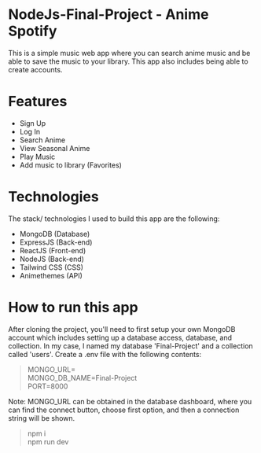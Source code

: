 # NodeJs-Final-Project - Anime Spotify
This is a simple music web app where you can search anime music and be able to save the music to your library. This app also includes being able to create accounts.

# Features
- Sign Up
- Log In
- Search Anime
- View Seasonal Anime
- Play Music
- Add music to library (Favorites)

# Technologies
The stack/ technologies I used to build this app are the following:
- MongoDB (Database)
- ExpressJS (Back-end) 
- ReactJS (Front-end)
- NodeJS (Back-end)
- Tailwind CSS (CSS)
- Animethemes (API)

# How to run this app
After cloning the project, you'll need to first setup your own MongoDB account which includes setting up a database access, database, and collection.
In my case, I named my database 'Final-Project' and a collection called 'users'.
Create a .env file with the following contents:
> MONGO_URL= <br />
> MONGO_DB_NAME=Final-Project <br />
> PORT=8000

Note: MONGO_URL can be obtained in the database dashboard, where you can find the connect button, choose first option, and then a connection string will be shown.

> npm i <br />
> npm run dev
